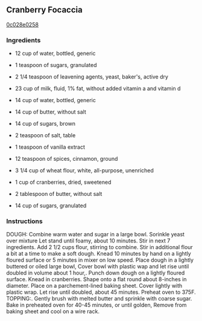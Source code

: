 ## Cranberry Focaccia

[0c028e0258](http://www.food.com/recipe/cranberry-focaccia-399855)

### Ingredients

 - 12 cup of water, bottled, generic

 - 1 teaspoon of sugars, granulated

 - 2 1/4 teaspoon of leavening agents, yeast, baker's, active dry

 - 23 cup of milk, fluid, 1% fat, without added vitamin a and vitamin d

 - 14 cup of water, bottled, generic

 - 14 cup of butter, without salt

 - 14 cup of sugars, brown

 - 2 teaspoon of salt, table

 - 1 teaspoon of vanilla extract

 - 12 teaspoon of spices, cinnamon, ground

 - 3 1/4 cup of wheat flour, white, all-purpose, unenriched

 - 1 cup of cranberries, dried, sweetened

 - 2 tablespoon of butter, without salt

 - 14 cup of sugars, granulated

### Instructions

DOUGH: Combine warm water and sugar in a large bowl. Sorinkle yeast over mixture Let stand until foamy, about 10 minutes. Stir in next 7 ingredients. Add 2 1/2 cups flour, stirring to combine. Stir in additional flour a bit at a time to make a soft dough. Knead 10 minutes by hand on a lightly floured surface or 5 minutes in mixer on low speed. Place dough in a lightly buttered or oiled large bowl, Cover bowl with plastic wap and let rise until doubled in volume about 1 hour,. Punch down dough on a lightly floured surface. Knead in cranberries. Shape onto a flat round about 8-inches in diameter. Place on a parchement-lined baking sheet. Cover lightly with plastic wrap. Let rise until doubled, about 45 minutes. Preheat oven to 375F. TOPPING:. Gently brush with melted butter and sprinkle with coarse sugar. Bake in preheated oven for 40-45 minutes, or until golden, Remove from baking sheet and cool on a wire rack.